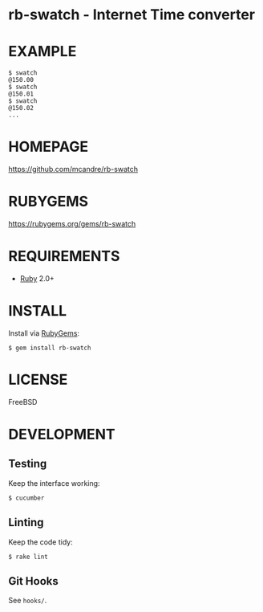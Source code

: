 # rb-swatch - Internet Time converter

# EXAMPLE

```
$ swatch
@150.00
$ swatch
@150.01
$ swatch
@150.02
...
```

# HOMEPAGE

https://github.com/mcandre/rb-swatch

# RUBYGEMS

https://rubygems.org/gems/rb-swatch

# REQUIREMENTS

* [Ruby](https://www.ruby-lang.org/) 2.0+

# INSTALL

Install via [RubyGems](http://rubygems.org/):

```
$ gem install rb-swatch
```

# LICENSE

FreeBSD

# DEVELOPMENT

## Testing

Keep the interface working:

```
$ cucumber
```

## Linting

Keep the code tidy:

```
$ rake lint
```

## Git Hooks

See `hooks/`.
